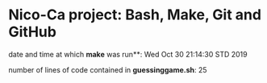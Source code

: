 # Nico-Ca project: Bash, Make, Git and GitHub
 
date and time at which **make** was run**:
Wed Oct 30 21:14:30 STD 2019

number of lines of code contained in **guessinggame.sh**:
25
